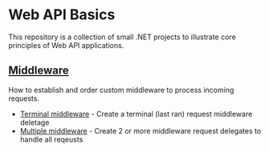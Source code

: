 # Web API Basics

This repository is a collection of small .NET projects to illustrate core principles of Web API applications.

## [Middleware](/Middleware)

How to establish and order custom middleware to process incoming requests.

- [Terminal middleware](/Middleware/TerminalMiddleware) - Create a terminal (last ran) request middleware deletage
- [Multiple middleware](/Middleware/MultipleMiddleware) - Create 2 or more middleware request delegates to handle all reqeusts
